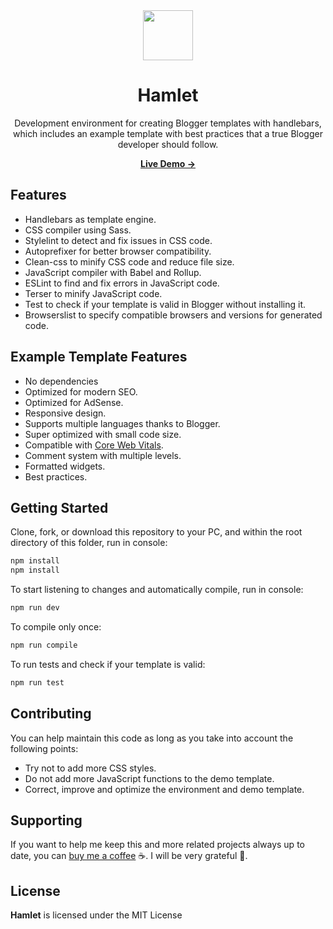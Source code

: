 <div align="center">
  <img width='80' src="https://raw.githubusercontent.com/zkreations/bison/main/dist/images/logo.png" align="center" />

  # Hamlet 

  <p>Development environment for creating Blogger templates with handlebars, which includes an example template with best practices that a true Blogger developer should follow.<p>

  <p><a href="https://hamlet.zkreations.com/"><strong> Live Demo &rarr;</strong></a></p>

</div>

## Features

- Handlebars as template engine.
- CSS compiler using Sass.
- Stylelint to detect and fix issues in CSS code.
- Autoprefixer for better browser compatibility.
- Clean-css to minify CSS code and reduce file size.
- JavaScript compiler with Babel and Rollup.
- ESLint to find and fix errors in JavaScript code.
- Terser to minify JavaScript code.
- Test to check if your template is valid in Blogger without installing it.
- Browserslist to specify compatible browsers and versions for generated code.

## Example Template Features

- No dependencies
- Optimized for modern SEO.
- Optimized for AdSense.
- Responsive design.
- Supports multiple languages thanks to Blogger.
- Super optimized with small code size.
- Compatible with [Core Web Vitals](https://pagespeed.web.dev/report?url=https://hamlet.zkreations.com/).
- Comment system with multiple levels.
- Formatted widgets.
- Best practices.

## Getting Started

Clone, fork, or download this repository to your PC, and within the root directory of this folder, run in console:

```cmd
npm install
npm install
```

To start listening to changes and automatically compile, run in console:

```cmd
npm run dev
```

To compile only once:

```cmd
npm run compile
```

To run tests and check if your template is valid:

```cmd
npm run test
```

## Contributing

You can help maintain this code as long as you take into account the following points:

- Try not to add more CSS styles.
- Do not add more JavaScript functions to the demo template.
- Correct, improve and optimize the environment and demo template.

## Supporting

If you want to help me keep this and more related projects always up to date, you can [buy me a coffee](https://ko-fi.com/zkreations) ☕. I will be very grateful 👏.

## License

**Hamlet** is licensed under the MIT License